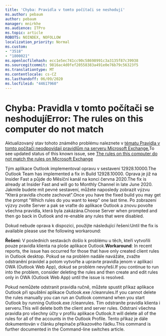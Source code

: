```yaml
---
title: 'Chyba: Pravidla v tomto počítači se neshodují'
ms.author: pebaum
author: pebaum
manager: mnirkhe
ms.audience: ITPro
ms.topic: article
ROBOTS: NOINDEX, NOFOLLOW
localization_priority: Normal
ms.custom:
- "3518"
- "1800021"
ms.openlocfilehash: ecc1e5ec741cc90c58698991c3a3135f87c39938
ms.sourcegitcommit: 9816ac4d0fef20558383a491e0e76b79c56323f5
ms.translationtype: MT
ms.contentlocale: cs-CZ
ms.lasthandoff: 06/09/2020
ms.locfileid: "44617960"
---
```

# <a name="error-the-rules-on-this-computer-do-not-match"></a><span data-ttu-id="783e7-102">Chyba: Pravidla v tomto počítači se neshodují</span><span class="sxs-lookup"><span data-stu-id="783e7-102">Error: The rules on this computer do not match</span></span>

<span data-ttu-id="783e7-103">Aktualizovaný stav tohoto známého problému naleznete v [tématu Pravidla v tomto počítači neodpovídají pravidlům na serveru Microsoft Exchange.](https://support.office.com/article/d032e037-b224-429e-b325-633afde9b5f0)</span><span class="sxs-lookup"><span data-stu-id="783e7-103">To see updated status of this known issue, see [The rules on this computer do not match the rules on Microsoft Exchange](https://support.office.com/article/d032e037-b224-429e-b325-633afde9b5f0)</span></span>

<span data-ttu-id="783e7-104">Tým aplikace Outlook implementoval opravu v sestavení 12928.10000.</span><span class="sxs-lookup"><span data-stu-id="783e7-104">The Outlook Team has implemented a fix in Build 12928.10000.</span></span> <span data-ttu-id="783e7-105">Oprava je již na Insider Fast a půjde do Měsíční kanál na konci června 2020.</span><span class="sxs-lookup"><span data-stu-id="783e7-105">The fix is already at Insider Fast and will go to Monthly Channel in late June 2020.</span></span> <span data-ttu-id="783e7-106">Jakmile budete mít pevné sestavení, můžete naposledy zobrazit výzvu "Která pravidla chcete zachovat".</span><span class="sxs-lookup"><span data-stu-id="783e7-106">Once you have the fixed build you may get the prompt "Which rules do you want to keep" one last time.</span></span> <span data-ttu-id="783e7-107">Po zobrazení výzvy zvolte Server a pak se vraťte do aplikace Outlook a znovu povolte všechna pravidla, která byla zakázána.</span><span class="sxs-lookup"><span data-stu-id="783e7-107">Choose Server when prompted and then go back in Outlook and re-enable any rules that were disabled.</span></span>

<span data-ttu-id="783e7-108">Dokud nebude oprava k dispozici, použijte následující řešení:</span><span class="sxs-lookup"><span data-stu-id="783e7-108">Until the fix is available please use the following workaround:</span></span>

<span data-ttu-id="783e7-109">**Řešení:** V posledních sestavách došlo k problému u těch, kteří vytvořili pouze pravidla klienta na ploše aplikace Outlook.</span><span class="sxs-lookup"><span data-stu-id="783e7-109">**Workaround**: In recent reports, the issue has occurred for those that have only created client rules in Outlook desktop.</span></span> <span data-ttu-id="783e7-110">Pokud se na problém nadále navážáte, zvažte odstranění pravidel a potom vytvořte a upravte pravidla jenom v aplikaci OWA (Outlook Web App), dokud se problém nevyřeší.</span><span class="sxs-lookup"><span data-stu-id="783e7-110">If you continue to run into the problem, consider deleting the rules and then create and edit rules only in OWA (Outlook Web App) until the issue is resolved.</span></span>

<span data-ttu-id="783e7-111">Pokud nemůžete odstranit pravidla ručně, můžete spustit příkaz aplikace Outlook při spuštění aplikace Outlook.exe /cleanrules.</span><span class="sxs-lookup"><span data-stu-id="783e7-111">If you cannot delete the rules manually you can run an Outlook command when you start Outlook by running Outlook.exe /cleanrules.</span></span> <span data-ttu-id="783e7-112">Tím odstraníte pravidla klienta i serveru.</span><span class="sxs-lookup"><span data-stu-id="783e7-112">This will delete both the client and server rules.</span></span> <span data-ttu-id="783e7-113">Odstraní všechna pravidla pro všechny účty v profilu aplikace Outlook.</span><span class="sxs-lookup"><span data-stu-id="783e7-113">It will delete all of the rules for all of the accounts in the Outlook Profile.</span></span> <span data-ttu-id="783e7-114">Tento příkaz je dále dokumentován v článku přepínače příkazového řádku.</span><span class="sxs-lookup"><span data-stu-id="783e7-114">This command is further documented in the Command-line switches  article.</span></span>